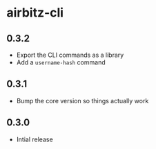 # airbitz-cli

## 0.3.2

* Export the CLI commands as a library
* Add a `username-hash` command

## 0.3.1

* Bump the core version so things actually work

## 0.3.0

* Intial release
